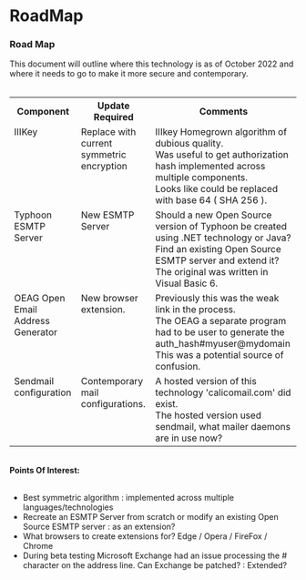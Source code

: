 # RoadMap
<h3>Road Map</h3>

This document will outline where this technology is as of October 2022 and where it needs to go to make it more secure and contemporary.<br/>
<br/>
<table>
<tr><th wrap=nowrap>Component</th><th wrap=nowrap>Update Required</th><th wrap=nowrap>Comments</th></tr>
<tr><td valign=top>IIIKey</td><td valign=top>Replace with current symmetric encryption</td><td valign=top>IIIkey Homegrown algorithm of dubious quality.<br/>
                                                                        Was useful to get authorization hash implemented across multiple components.<br/>
  Looks like could be replaced with base 64 ( SHA 256 ).</td></tr>
<tr><td valign=top>Typhoon ESMTP Server</td><td valign=top>New ESMTP Server</td><td valign=top>Should a new Open Source version of Typhoon be created using .NET technology or Java?<br/>
                                     Find an existing Open Source ESMTP server and extend it?<br/>
                                     The original was written in Visual Basic 6.</td></tr>
<tr><td valign=top>OEAG Open Email Address Generator</td><td valign=top>New browser extension.</td><td valign=top>Previously this was the weak link in the process.<br/>
                                                                                 The OEAG a separate program had to be user to generate the<br/>
                                                                                 auth_hash#myuser@mydomain <br/>
                                                                                 This was a potential source of confusion.</td></tr>
<tr><td valign=top>Sendmail configuration</td><td valign=top>Contemporary mail configurations.</td><td valign=top>A hosted version of this technology 'calicomail.com' did exist.<br/>
                                                                                 The hosted version used sendmail, what mailer daemons are in use now?</td></tr>
</table>
<br/>
<b>Points Of Interest:</b><br/>
<br/>
<ul>
  <li>Best symmetric algorithm : implemented across multiple languages/technologies</li>
  <li>Recreate an ESMTP Server from scratch or modify an existing Open Source ESMTP server : as an extension?</li>
  <li>What browsers to create extensions for?  Edge / Opera / FireFox / Chrome</li>
  <li>During beta testing Microsoft Exchange had an issue processing the # character on the address line.  Can Exchange be patched? : Extended?</li>
</ul>
